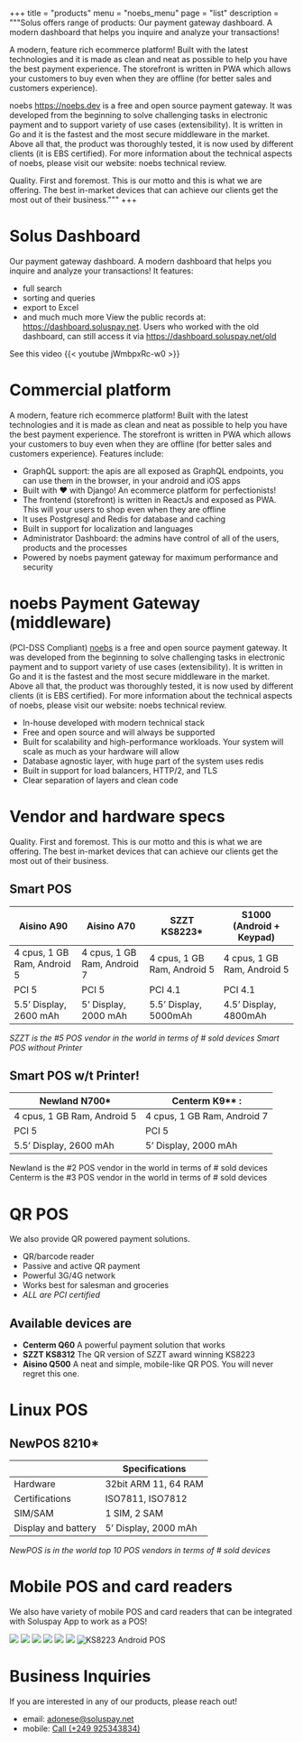 +++
title = "products"
menu = "noebs_menu"
page = "list"
description = """Solus offers range of products:
Our payment gateway dashboard. A modern dashboard that helps you inquire and analyze your transactions!

A modern, feature rich ecommerce platform! Built with the latest technologies and it is made as clean and neat as possible to help you have the best payment experience. The storefront is written in PWA which allows your customers to buy even when they are offline (for better sales and customers experience).

noebs https://noebs.dev is a free and open source payment gateway. It was developed from the beginning to solve challenging tasks in electronic payment and to support variety of use cases (extensibility). It is written in Go and it is the fastest and the most secure middleware in the market. Above all that, the product was thoroughly tested, it is now used by different clients (it is EBS certified). For more information about the technical aspects of noebs, please visit our website: noebs technical review.

Quality. First and foremost. This is our motto and this is what we are offering. The best in-market devices that can achieve our clients get the most out of their business."""
+++

# Solus Dashboard

Our payment gateway dashboard. A modern dashboard that helps you inquire and analyze your transactions! It features:

- full search
- sorting and queries
- export to Excel
- and much much more
  View the public records at: https://dashboard.soluspay.net. Users who worked with the old dashboard, can still access it via https://dashboard.soluspay.net/old

See this video {{< youtube jWmbpxRc-w0 >}}

# Commercial platform

A modern, feature rich ecommerce platform! Built with the latest technologies and it is made as clean and neat as possible to help you have the best payment experience. The storefront is written in PWA which allows your customers to buy even when they are offline (for better sales and customers experience). Features include:

- GraphQL support: the apis are all exposed as GraphQL endpoints, you can use them in the browser, in your android and iOS apps
- Built with ❤ with Django! An ecommerce platform for perfectionists!
- The frontend (storefront) is written in ReactJs and exposed as PWA. This will your users to shop even when they are offline
- It uses Postgresql and Redis for database and caching
- Built in support for localization and languages
- Administrator Dashboard: the admins have control of all of the users, products and the processes
- Powered by noebs payment gateway for maximum performance and security

# noebs Payment Gateway (middleware)

(PCI-DSS Compliant)
[noebs](https://noebs.dev) is a free and open source payment gateway. It was developed from the beginning to solve challenging tasks in electronic payment and to support variety of use cases (extensibility). It is written in Go and it is the fastest and the most secure middleware in the market. Above all that, the product was thoroughly tested, it is now used by different clients (it is EBS certified). For more information about the technical aspects of noebs, please visit our website: noebs technical review.

- In-house developed with modern technical stack
- Free and open source and will always be supported
- Built for scalability and high-performance workloads. Your system will scale as much as your hardware will allow
- Database agnostic layer, with huge part of the system uses redis
- Built in support for load balancers, HTTP/2, and TLS
- Clear separation of layers and clean code

# Vendor and hardware specs

Quality. First and foremost. This is our motto and this is what we are offering. The best in-market devices that can achieve our clients get the most out of their business.

## Smart POS

| Aisino A90                  | Aisino A70                  | SZZT KS8223\*               | S1000 (Android + Keypad)    |
| --------------------------- | --------------------------- | --------------------------- | --------------------------- |
| 4 cpus, 1 GB Ram, Android 5 | 4 cpus, 1 GB Ram, Android 7 | 4 cpus, 1 GB Ram, Android 5 | 4 cpus, 1 GB Ram, Android 5 |
| PCI 5                       | PCI 5                       | PCI 4.1                     | PCI 4.1                     |
| 5.5’ Display, 2600 mAh      | 5’ Display, 2000 mAh        | 5.5’ Display, 5000mAh       | 4.5’ Display, 4800mAh       |

_SZZT is the #5 POS vendor in the world in terms of # sold devices
Smart POS without Printer_

## Smart POS w/t Printer!

| Newland N700\*              | Centerm K9\*\* :            |
| --------------------------- | --------------------------- |
| 4 cpus, 1 GB Ram, Android 5 | 4 cpus, 1 GB Ram, Android 7 |
| PCI 5                       | PCI 5                       |
| 5.5’ Display, 2600 mAh      | 5’ Display, 2000 mAh        |

Newland is the #2 POS vendor in the world in terms of # sold devices<br>
Centerm is the #3 POS vendor in the world in terms of # sold devices

# QR POS

We also provide QR powered payment solutions.

- QR/barcode reader
- Passive and active QR payment
- Powerful 3G/4G network
- Works best for salesman and groceries
- _ALL are PCI certified_

## Available devices are

- **Centerm Q60**
  A powerful payment solution that works
- **SZZT KS8312**
  The QR version of SZZT award winning KS8223
- **Aisino Q500**
  A neat and simple, mobile-like QR POS. You will never regret this one.

# Linux POS

## NewPOS 8210\*

|                     | Specifications       |
| ------------------- | -------------------- |
| Hardware            | 32bit ARM 11, 64 RAM |
| Certifications      | ISO7811, ISO7812     |
| SIM/SAM             | 1 SIM, 2 SAM         |
| Display and battery | 5’ Display, 2000 mAh |

_NewPOS is in the world top 10 POS vendors in terms of # sold devices_

# Mobile POS and card readers

We also have variety of mobile POS and card readers that can be integrated with Soluspay App to work as a POS!

<div class="flex">
<img src="/img/7.webp" loading="lazy">
<img src="/img/6.webp" loading="lazy">
<img src="/img/5.webp" loading="lazy">
<img src="/img/4.webp" loading="lazy">
<img src="/img/2.webp" loading="lazy">
<img src="/img/3.webp" loading="lazy">
<img src="/img/1.webp" alt="KS8223 Android POS">
</div>

# Business Inquiries

If you are interested in any of our products, please reach out!

- email: <a href="mailto:adonese@soluspay.net">adonese@soluspay.net</a>
- mobile: <a href="tel:+249925343834">Call (+249 925343834)</a>
